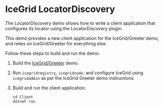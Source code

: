 # IceGrid LocatorDiscovery

The LocatorDiscovery demo shows how to write a client application that configures its locator using the
LocatorDiscovery plugin.

This demo provides a new client application for the IceGrid/Greeter demo, and relies on IceGrid/Greeter for everything
else.

Follow these steps to build and run the demo:

1. Build the [IceGrid/Greeter](../Greeter) demo.

2. Run `icegridregistry`, `icegridnode`, and configure IceGrid using `icegridadmin` as per the IceGrid Greeter demo
instructions.

3. Build and run the client application:

   ```shell
   cd Client
   dotnet run
   ```
